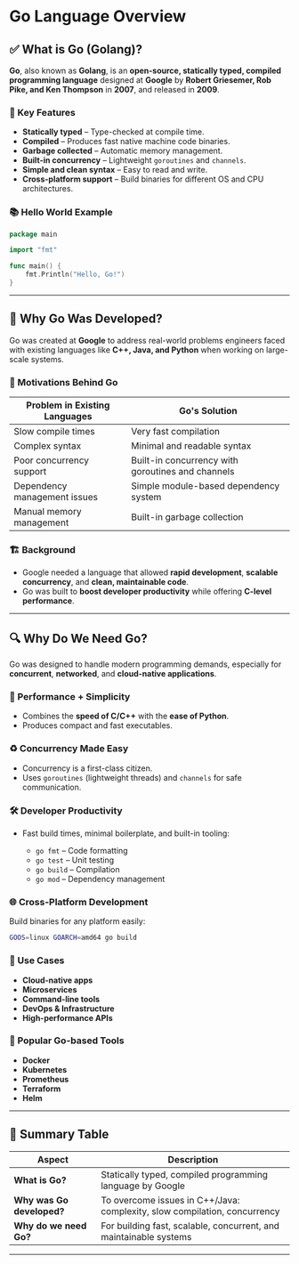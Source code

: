 # Go Language Overview

## ✅ What is Go (Golang)?

**Go**, also known as **Golang**, is an **open-source, statically typed, compiled programming language** designed at **Google** by **Robert Griesemer, Rob Pike, and Ken Thompson** in **2007**, and released in **2009**.

### 🌟 Key Features

* **Statically typed** – Type-checked at compile time.
* **Compiled** – Produces fast native machine code binaries.
* **Garbage collected** – Automatic memory management.
* **Built-in concurrency** – Lightweight `goroutines` and `channels`.
* **Simple and clean syntax** – Easy to read and write.
* **Cross-platform support** – Build binaries for different OS and CPU architectures.

### 📚 Hello World Example

```go
package main

import "fmt"

func main() {
    fmt.Println("Hello, Go!")
}
```

---

## 🧠 Why Go Was Developed?

Go was created at **Google** to address real-world problems engineers faced with existing languages like **C++, Java, and Python** when working on large-scale systems.

### 🔧 Motivations Behind Go

| Problem in Existing Languages | Go's Solution                                     |
| ----------------------------- | ------------------------------------------------- |
| Slow compile times            | Very fast compilation                             |
| Complex syntax                | Minimal and readable syntax                       |
| Poor concurrency support      | Built-in concurrency with goroutines and channels |
| Dependency management issues  | Simple module-based dependency system             |
| Manual memory management      | Built-in garbage collection                       |

### 🏗 Background

* Google needed a language that allowed **rapid development**, **scalable concurrency**, and **clean, maintainable code**.
* Go was built to **boost developer productivity** while offering **C-level performance**.

---

## 🔍 Why Do We Need Go?

Go was designed to handle modern programming demands, especially for **concurrent**, **networked**, and **cloud-native applications**.

### 🚀 Performance + Simplicity

* Combines the **speed of C/C++** with the **ease of Python**.
* Produces compact and fast executables.

### ♻️ Concurrency Made Easy

* Concurrency is a first-class citizen.
* Uses `goroutines` (lightweight threads) and `channels` for safe communication.

### 🛠 Developer Productivity

* Fast build times, minimal boilerplate, and built-in tooling:

  * `go fmt` – Code formatting
  * `go test` – Unit testing
  * `go build` – Compilation
  * `go mod` – Dependency management

### 🌐 Cross-Platform Development

Build binaries for any platform easily:

```sh
GOOS=linux GOARCH=amd64 go build
```

### 💼 Use Cases

* **Cloud-native apps**
* **Microservices**
* **Command-line tools**
* **DevOps & Infrastructure**
* **High-performance APIs**

### 🌱 Popular Go-based Tools

* **Docker**
* **Kubernetes**
* **Prometheus**
* **Terraform**
* **Helm**

---

## 📌 Summary Table

| Aspect                    | Description                                                               |
| ------------------------- | ------------------------------------------------------------------------- |
| **What is Go?**           | Statically typed, compiled programming language by Google                 |
| **Why was Go developed?** | To overcome issues in C++/Java: complexity, slow compilation, concurrency |
| **Why do we need Go?**    | For building fast, scalable, concurrent, and maintainable systems         |

---
